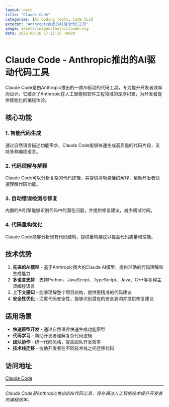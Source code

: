 ```yaml
---
layout: post
title: "Claude Code"
categories: [AI Coding Tools, Code CLI]
excerpt: "Anthropic推出的AI驱动代码工具"
image: assets/images/tools/claude.svg
date: 2025-08-28 17:12:15 +0800
---
```


# Claude Code - Anthropic推出的AI驱动代码工具

Claude Code是由Anthropic推出的一款AI驱动的代码工具，专为提升开发者效率而设计。它结合了Anthropic在人工智能和软件工程领域的深厚积累，为开发者提供智能化的编程体验。

## 核心功能

### 1. 智能代码生成
通过自然语言描述功能需求，Claude Code能够快速生成高质量的代码片段，支持多种编程语言。

### 2. 代码理解与解释
Claude Code可以分析复杂的代码逻辑，并提供清晰易懂的解释，帮助开发者快速理解代码功能。

### 3. 自动错误检测与修复
内置的AI引擎能够识别代码中的潜在问题，并提供修复建议，减少调试时间。

### 4. 代码重构优化
Claude Code能够分析现有代码结构，提供重构建议以提高代码质量和性能。

## 技术优势

1. **先进的AI模型** - 基于Anthropic强大的Claude AI模型，提供准确的代码理解和生成能力
2. **多语言支持** - 支持Python、JavaScript、TypeScript、Java、C++等多种主流编程语言
3. **上下文感知** - 能够理解整个项目结构，提供更精准的代码建议
4. **安全性优化** - 注重代码安全性，能够识别潜在的安全漏洞并提供修复建议

## 适用场景

- **快速原型开发** - 通过自然语言快速生成功能原型
- **代码学习** - 帮助开发者理解复杂代码逻辑
- **团队协作** - 统一代码风格，提高团队开发效率
- **技术栈迁移** - 协助开发者在不同技术栈之间迁移代码

## 访问地址

[Claude Code](https://www.anthropic.com/claude-code)

---
*Claude Code是Anthropic推出的AI代码工具，旨在通过人工智能技术提升开发者的编程效率。*